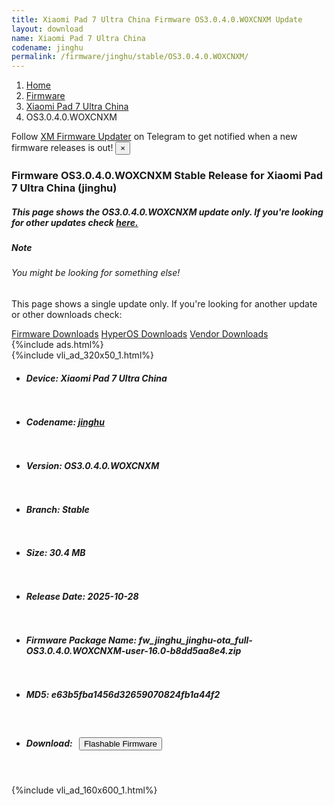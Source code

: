 ```yaml
---
title: Xiaomi Pad 7 Ultra China Firmware OS3.0.4.0.WOXCNXM Update
layout: download
name: Xiaomi Pad 7 Ultra China
codename: jinghu
permalink: /firmware/jinghu/stable/OS3.0.4.0.WOXCNXM/
---
```

<nav aria-label="breadcrumb">
    <ol class="breadcrumb">
        <li class="breadcrumb-item"><a href="/">Home</a></li>
        <li class="breadcrumb-item"><a href="/firmware/">Firmware</a></li>
        <li class="breadcrumb-item"><a href="/firmware/jinghu/">Xiaomi Pad 7 Ultra China</a></li>
        <li class="breadcrumb-item active" aria-current="page">OS3.0.4.0.WOXCNXM</li>
    </ol>
</nav>
<div class="alert alert-primary alert-dismissible fade show" role="alert">
    Follow <a href="https://t.me/XiaomiFirmwareUpdater" class="alert-link">XM Firmware Updater</a> on Telegram to get
    notified when a new firmware releases is out!
    <button type="button" class="close" data-dismiss="alert" aria-label="Close">
        <span aria-hidden="true">&times;</span>
    </button>
</div>
<div class="col-12 mx-auto">
    <h3 class="title bg-light p-2 rounded">Firmware OS3.0.4.0.WOXCNXM Stable Release for Xiaomi Pad 7 Ultra China (jinghu)</h3>
    <h5>This page shows the OS3.0.4.0.WOXCNXM update only. If you're looking for other updates check
        <a href="/firmware/jinghu/">here.</a></h5>
    <div class="card">
        <div class="card-body">
            <h5 class="card-title">Note</h5>
            <h6 class="card-subtitle mb-2 text-muted">You might be looking for something else!</h6>
            <p class="card-text">This page shows a single update only.
                If you're looking for another update or other downloads check:</p>
            <a href="/firmware/" class="card-link">Firmware Downloads</a>
            <a href="/hyperos/" class="card-link">HyperOS Downloads</a>
            <a href="/vendor/" class="card-link">Vendor Downloads</a>
        </div>
    </div>
    {%include ads.html%}
    <div class="row justify-content-center">
        <div class="col-10" id="downloads">
                    <div class="card card-body">
            {%include vli_ad_320x50_1.html%}
            <ul class="list-unstyled">
                <li style="padding-bottom: 10px;">
                    <h5><b>Device: </b>Xiaomi Pad 7 Ultra China</h5>
                </li>
                <li style="padding-bottom: 10px;">
                    <h5><b>Codename: </b> <a href="/firmware/jinghu/" target="_blank">jinghu</a> </h5>
                </li>
                <li style="padding-bottom: 10px;">
                    <h5><b>Version: </b>OS3.0.4.0.WOXCNXM</h5>
                </li>
                <li style="padding-bottom: 10px;">
                    <h5><b>Branch: </b>Stable</h5>
                </li>
                <li style="padding-bottom: 10px;">
                    <h5><b>Size: </b>30.4 MB</h5>
                </li>
                <li style="padding-bottom: 10px;">
                    <h5><b>Release Date: </b>2025-10-28</h5>
                </li>
                <li style="padding-bottom: 10px;">
                    <h5><b>Firmware Package Name: </b><span id="filename" class="text-dark">fw_jinghu_jinghu-ota_full-OS3.0.4.0.WOXCNXM-user-16.0-b8dd5aa8e4.zip</span></h5>
                </li>
                <li style="padding-bottom: 10px;">
                    <h5><b>MD5: </b><span id="md5" class="text-muted">e63b5fba1456d32659070824fb1a44f2</span></h5>
                </li>
                <li style="padding-bottom: 10px;">
                    <h5><b>Download: </b><button type="button" id="download" class="btn btn-primary"
                    style="margin: 7px;" onclick="redirect('fw_jinghu_jinghu-ota_full-OS3.0.4.0.WOXCNXM-user-16.0-b8dd5aa8e4.zip'); return false;"><i class="fa fa-download"></i> Flashable Firmware</button></h5>
                </li>
            </ul>
        </div>
        </div>
        {%include vli_ad_160x600_1.html%}
    </div>
</div>
